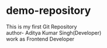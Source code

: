 # demo-repository
This is my first Git Repository
<br>
author- Aditya Kumar Singh(Developer)
<br>
work as Frontend Developer
